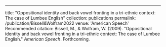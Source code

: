 ---
title: "Oppositional identity and back vowel fronting in a tri-ethnic context: The case of Lumbee English"
collection: publications
permalink: /publication/Bissell&Wolfram2022
venue: 'American Speech'
Recommended citation: Bissell, M., & Wolfram, W. (2009). "Oppositional identity and back vowel fronting in a tri-ethnic context: The case of Lumbee English." <i>American Speech</i>. Forthcoming.
